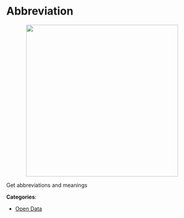 # Abbreviation
<p align="center">
    <img width="400" src="https://raw.githubusercontent.com/apis-list/apis-list/apis/abbreviation/logo_256x256.png" />
</p>

Get abbreviations and meanings



**Categories**:

- [Open Data](https://github.com/apis-list/apis-list#open-data)



